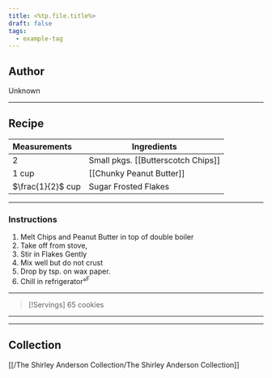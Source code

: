 ```yaml
---
title: <%tp.file.title%>
draft: false
tags:
  - example-tag
---
```

## Author
Unknown
___
## Recipe

| Measurements      | Ingredients                        |
| :---------------- | ---------------------------------- |
| 2                 | Small pkgs. [[Butterscotch Chips]] |
| 1 cup             | [[Chunky Peanut Butter]]           |
| $\frac{1}{2}$ cup | Sugar Frosted Flakes               |
___
### Instructions
1. Melt Chips and Peanut Butter in top of double boiler
2. Take off from stove,
3. Stir in Flakes Gently
4. Mix well but do not crust
5. Drop by tsp. on wax paper.
6. Chill in refrigerator°$^{\text{F}}$
___
>[!Servings]
>65 cookies

___


___
## Collection
[[/The Shirley Anderson Collection/The Shirley Anderson Collection]]